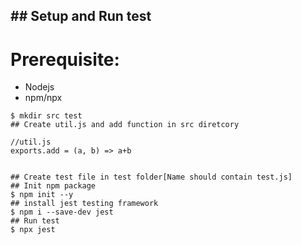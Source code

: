 ## ## Setup and Run test
# Prerequisite:
* Nodejs
* npm/npx

```
$ mkdir src test
## Create util.js and add function in src diretcory

//util.js
exports.add = (a, b) => a+b


## Create test file in test folder[Name should contain test.js]
## Init npm package
$ npm init --y 
## install jest testing framework 
$ npm i --save-dev jest 
## Run test
$ npx jest
```